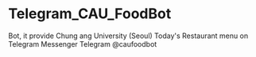# Telegram_CAU_FoodBot
Bot, it provide Chung ang University (Seoul) Today's Restaurant menu on Telegram Messenger
Telegram @caufoodbot
